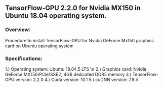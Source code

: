 ## TensorFlow-GPU 2.2.0 for Nvidia MX150 in Ubuntu 18.04 operating system.

### Overview:
Procedure to install TensorFlow-GPU for Nvidia GeForce Mx150 graphics card on Ubuntu operating system

### Specifications:
1.) Operating system: Ubuntu 18.04.5 LTS \n
2.) Graphics card: Nvidia GeForce MX150/PCIe/SSE2, 4GB dedicated DDR5 memory
3.) TensorFlow-GPU version: 2.2.0
4.) Cuda version: 10.1
5.) cuDNN version: 7.6.5

 
